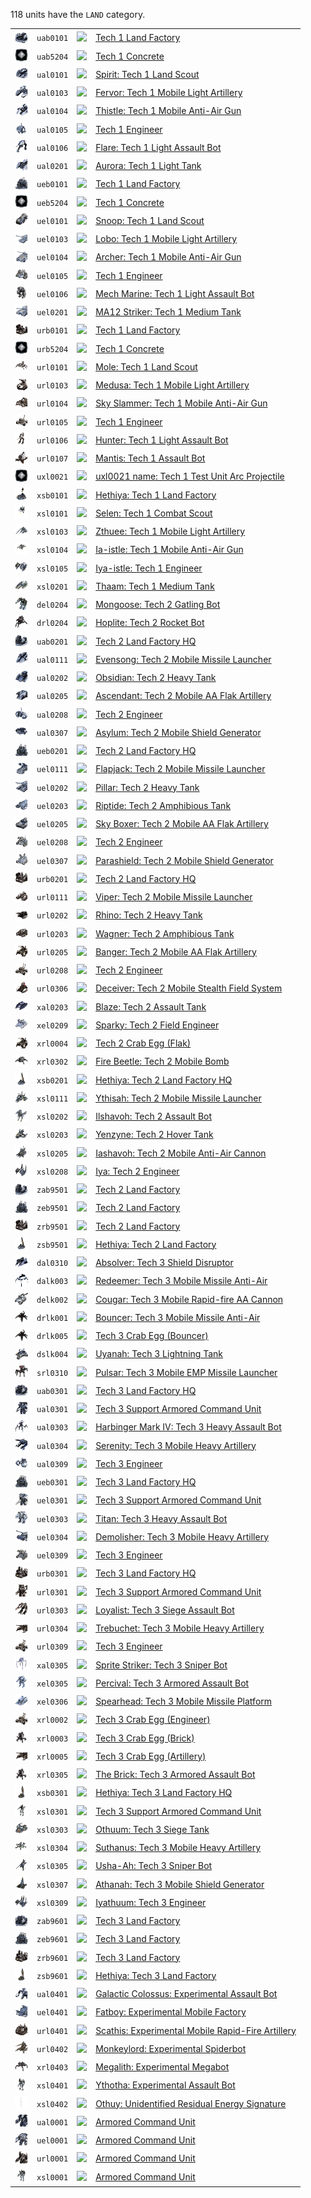 118 units have the <code>LAND</code> category.
<table>
    <tr>
        <td><a href="UAB0101"><img src="icons/units/UAB0101_icon.png" width="21px" /></a></td>
        <td><code>uab0101</code></td>
        <td><a href="Forged Alliance Forever"><img src="icons/mods/mod.png" width="21px" /></a></td>
        <td><a href="UAB0101">Tech 1 Land Factory</a></td>
    </tr>
    <tr>
        <td><a href="UAB5204"><img src="icons/units/unidentified_icon.png" width="21px" /></a></td>
        <td><code>uab5204</code></td>
        <td><a href="Forged Alliance Forever"><img src="icons/mods/mod.png" width="21px" /></a></td>
        <td><a href="UAB5204">Tech 1 Concrete</a></td>
    </tr>
    <tr>
        <td><a href="UAL0101"><img src="icons/units/UAL0101_icon.png" width="21px" /></a></td>
        <td><code>ual0101</code></td>
        <td><a href="Forged Alliance Forever"><img src="icons/mods/mod.png" width="21px" /></a></td>
        <td><a href="UAL0101">Spirit: Tech 1 Land Scout</a></td>
    </tr>
    <tr>
        <td><a href="UAL0103"><img src="icons/units/UAL0103_icon.png" width="21px" /></a></td>
        <td><code>ual0103</code></td>
        <td><a href="Forged Alliance Forever"><img src="icons/mods/mod.png" width="21px" /></a></td>
        <td><a href="UAL0103">Fervor: Tech 1 Mobile Light Artillery</a></td>
    </tr>
    <tr>
        <td><a href="UAL0104"><img src="icons/units/UAL0104_icon.png" width="21px" /></a></td>
        <td><code>ual0104</code></td>
        <td><a href="Forged Alliance Forever"><img src="icons/mods/mod.png" width="21px" /></a></td>
        <td><a href="UAL0104">Thistle: Tech 1 Mobile Anti-Air Gun</a></td>
    </tr>
    <tr>
        <td><a href="UAL0105"><img src="icons/units/UAL0105_icon.png" width="21px" /></a></td>
        <td><code>ual0105</code></td>
        <td><a href="Forged Alliance Forever"><img src="icons/mods/mod.png" width="21px" /></a></td>
        <td><a href="UAL0105">Tech 1 Engineer</a></td>
    </tr>
    <tr>
        <td><a href="UAL0106"><img src="icons/units/UAL0106_icon.png" width="21px" /></a></td>
        <td><code>ual0106</code></td>
        <td><a href="Forged Alliance Forever"><img src="icons/mods/mod.png" width="21px" /></a></td>
        <td><a href="UAL0106">Flare: Tech 1 Light Assault Bot</a></td>
    </tr>
    <tr>
        <td><a href="UAL0201"><img src="icons/units/UAL0201_icon.png" width="21px" /></a></td>
        <td><code>ual0201</code></td>
        <td><a href="Forged Alliance Forever"><img src="icons/mods/mod.png" width="21px" /></a></td>
        <td><a href="UAL0201">Aurora: Tech 1 Light Tank</a></td>
    </tr>
    <tr>
        <td><a href="UEB0101"><img src="icons/units/UEB0101_icon.png" width="21px" /></a></td>
        <td><code>ueb0101</code></td>
        <td><a href="Forged Alliance Forever"><img src="icons/mods/mod.png" width="21px" /></a></td>
        <td><a href="UEB0101">Tech 1 Land Factory</a></td>
    </tr>
    <tr>
        <td><a href="UEB5204"><img src="icons/units/unidentified_icon.png" width="21px" /></a></td>
        <td><code>ueb5204</code></td>
        <td><a href="Forged Alliance Forever"><img src="icons/mods/mod.png" width="21px" /></a></td>
        <td><a href="UEB5204">Tech 1 Concrete</a></td>
    </tr>
    <tr>
        <td><a href="UEL0101"><img src="icons/units/UEL0101_icon.png" width="21px" /></a></td>
        <td><code>uel0101</code></td>
        <td><a href="Forged Alliance Forever"><img src="icons/mods/mod.png" width="21px" /></a></td>
        <td><a href="UEL0101">Snoop: Tech 1 Land Scout</a></td>
    </tr>
    <tr>
        <td><a href="UEL0103"><img src="icons/units/UEL0103_icon.png" width="21px" /></a></td>
        <td><code>uel0103</code></td>
        <td><a href="Forged Alliance Forever"><img src="icons/mods/mod.png" width="21px" /></a></td>
        <td><a href="UEL0103">Lobo: Tech 1 Mobile Light Artillery</a></td>
    </tr>
    <tr>
        <td><a href="UEL0104"><img src="icons/units/UEL0104_icon.png" width="21px" /></a></td>
        <td><code>uel0104</code></td>
        <td><a href="Forged Alliance Forever"><img src="icons/mods/mod.png" width="21px" /></a></td>
        <td><a href="UEL0104">Archer: Tech 1 Mobile Anti-Air Gun</a></td>
    </tr>
    <tr>
        <td><a href="UEL0105"><img src="icons/units/UEL0105_icon.png" width="21px" /></a></td>
        <td><code>uel0105</code></td>
        <td><a href="Forged Alliance Forever"><img src="icons/mods/mod.png" width="21px" /></a></td>
        <td><a href="UEL0105">Tech 1 Engineer</a></td>
    </tr>
    <tr>
        <td><a href="UEL0106"><img src="icons/units/UEL0106_icon.png" width="21px" /></a></td>
        <td><code>uel0106</code></td>
        <td><a href="Forged Alliance Forever"><img src="icons/mods/mod.png" width="21px" /></a></td>
        <td><a href="UEL0106">Mech Marine: Tech 1 Light Assault Bot</a></td>
    </tr>
    <tr>
        <td><a href="UEL0201"><img src="icons/units/UEL0201_icon.png" width="21px" /></a></td>
        <td><code>uel0201</code></td>
        <td><a href="Forged Alliance Forever"><img src="icons/mods/mod.png" width="21px" /></a></td>
        <td><a href="UEL0201">MA12 Striker: Tech 1 Medium Tank</a></td>
    </tr>
    <tr>
        <td><a href="URB0101"><img src="icons/units/URB0101_icon.png" width="21px" /></a></td>
        <td><code>urb0101</code></td>
        <td><a href="Forged Alliance Forever"><img src="icons/mods/mod.png" width="21px" /></a></td>
        <td><a href="URB0101">Tech 1 Land Factory</a></td>
    </tr>
    <tr>
        <td><a href="URB5204"><img src="icons/units/unidentified_icon.png" width="21px" /></a></td>
        <td><code>urb5204</code></td>
        <td><a href="Forged Alliance Forever"><img src="icons/mods/mod.png" width="21px" /></a></td>
        <td><a href="URB5204">Tech 1 Concrete</a></td>
    </tr>
    <tr>
        <td><a href="URL0101"><img src="icons/units/URL0101_icon.png" width="21px" /></a></td>
        <td><code>url0101</code></td>
        <td><a href="Forged Alliance Forever"><img src="icons/mods/mod.png" width="21px" /></a></td>
        <td><a href="URL0101">Mole: Tech 1 Land Scout</a></td>
    </tr>
    <tr>
        <td><a href="URL0103"><img src="icons/units/URL0103_icon.png" width="21px" /></a></td>
        <td><code>url0103</code></td>
        <td><a href="Forged Alliance Forever"><img src="icons/mods/mod.png" width="21px" /></a></td>
        <td><a href="URL0103">Medusa: Tech 1 Mobile Light Artillery</a></td>
    </tr>
    <tr>
        <td><a href="URL0104"><img src="icons/units/URL0104_icon.png" width="21px" /></a></td>
        <td><code>url0104</code></td>
        <td><a href="Forged Alliance Forever"><img src="icons/mods/mod.png" width="21px" /></a></td>
        <td><a href="URL0104">Sky Slammer: Tech 1 Mobile Anti-Air Gun</a></td>
    </tr>
    <tr>
        <td><a href="URL0105"><img src="icons/units/URL0105_icon.png" width="21px" /></a></td>
        <td><code>url0105</code></td>
        <td><a href="Forged Alliance Forever"><img src="icons/mods/mod.png" width="21px" /></a></td>
        <td><a href="URL0105">Tech 1 Engineer</a></td>
    </tr>
    <tr>
        <td><a href="URL0106"><img src="icons/units/URL0106_icon.png" width="21px" /></a></td>
        <td><code>url0106</code></td>
        <td><a href="Forged Alliance Forever"><img src="icons/mods/mod.png" width="21px" /></a></td>
        <td><a href="URL0106">Hunter: Tech 1 Light Assault Bot</a></td>
    </tr>
    <tr>
        <td><a href="URL0107"><img src="icons/units/URL0107_icon.png" width="21px" /></a></td>
        <td><code>url0107</code></td>
        <td><a href="Forged Alliance Forever"><img src="icons/mods/mod.png" width="21px" /></a></td>
        <td><a href="URL0107">Mantis: Tech 1 Assault Bot</a></td>
    </tr>
    <tr>
        <td><a href="UXL0021"><img src="icons/units/unidentified_icon.png" width="21px" /></a></td>
        <td><code>uxl0021</code></td>
        <td><a href="Forged Alliance Forever"><img src="icons/mods/mod.png" width="21px" /></a></td>
        <td><a href="UXL0021">uxl0021 name: Tech 1 Test Unit Arc Projectile</a></td>
    </tr>
    <tr>
        <td><a href="XSB0101"><img src="icons/units/XSB0101_icon.png" width="21px" /></a></td>
        <td><code>xsb0101</code></td>
        <td><a href="Forged Alliance Forever"><img src="icons/mods/mod.png" width="21px" /></a></td>
        <td><a href="XSB0101">Hethiya: Tech 1 Land Factory</a></td>
    </tr>
    <tr>
        <td><a href="XSL0101"><img src="icons/units/XSL0101_icon.png" width="21px" /></a></td>
        <td><code>xsl0101</code></td>
        <td><a href="Forged Alliance Forever"><img src="icons/mods/mod.png" width="21px" /></a></td>
        <td><a href="XSL0101">Selen: Tech 1 Combat Scout</a></td>
    </tr>
    <tr>
        <td><a href="XSL0103"><img src="icons/units/XSL0103_icon.png" width="21px" /></a></td>
        <td><code>xsl0103</code></td>
        <td><a href="Forged Alliance Forever"><img src="icons/mods/mod.png" width="21px" /></a></td>
        <td><a href="XSL0103">Zthuee: Tech 1 Mobile Light Artillery</a></td>
    </tr>
    <tr>
        <td><a href="XSL0104"><img src="icons/units/XSL0104_icon.png" width="21px" /></a></td>
        <td><code>xsl0104</code></td>
        <td><a href="Forged Alliance Forever"><img src="icons/mods/mod.png" width="21px" /></a></td>
        <td><a href="XSL0104">Ia-istle: Tech 1 Mobile Anti-Air Gun</a></td>
    </tr>
    <tr>
        <td><a href="XSL0105"><img src="icons/units/XSL0105_icon.png" width="21px" /></a></td>
        <td><code>xsl0105</code></td>
        <td><a href="Forged Alliance Forever"><img src="icons/mods/mod.png" width="21px" /></a></td>
        <td><a href="XSL0105">Iya-istle: Tech 1 Engineer</a></td>
    </tr>
    <tr>
        <td><a href="XSL0201"><img src="icons/units/XSL0201_icon.png" width="21px" /></a></td>
        <td><code>xsl0201</code></td>
        <td><a href="Forged Alliance Forever"><img src="icons/mods/mod.png" width="21px" /></a></td>
        <td><a href="XSL0201">Thaam: Tech 1 Medium Tank</a></td>
    </tr>
    <tr>
        <td><a href="DEL0204"><img src="icons/units/DEL0204_icon.png" width="21px" /></a></td>
        <td><code>del0204</code></td>
        <td><a href="Forged Alliance Forever"><img src="icons/mods/mod.png" width="21px" /></a></td>
        <td><a href="DEL0204">Mongoose: Tech 2 Gatling Bot</a></td>
    </tr>
    <tr>
        <td><a href="DRL0204"><img src="icons/units/DRL0204_icon.png" width="21px" /></a></td>
        <td><code>drl0204</code></td>
        <td><a href="Forged Alliance Forever"><img src="icons/mods/mod.png" width="21px" /></a></td>
        <td><a href="DRL0204">Hoplite: Tech 2 Rocket Bot</a></td>
    </tr>
    <tr>
        <td><a href="UAB0201"><img src="icons/units/UAB0201_icon.png" width="21px" /></a></td>
        <td><code>uab0201</code></td>
        <td><a href="Forged Alliance Forever"><img src="icons/mods/mod.png" width="21px" /></a></td>
        <td><a href="UAB0201">Tech 2 Land Factory HQ</a></td>
    </tr>
    <tr>
        <td><a href="UAL0111"><img src="icons/units/UAL0111_icon.png" width="21px" /></a></td>
        <td><code>ual0111</code></td>
        <td><a href="Forged Alliance Forever"><img src="icons/mods/mod.png" width="21px" /></a></td>
        <td><a href="UAL0111">Evensong: Tech 2 Mobile Missile Launcher</a></td>
    </tr>
    <tr>
        <td><a href="UAL0202"><img src="icons/units/UAL0202_icon.png" width="21px" /></a></td>
        <td><code>ual0202</code></td>
        <td><a href="Forged Alliance Forever"><img src="icons/mods/mod.png" width="21px" /></a></td>
        <td><a href="UAL0202">Obsidian: Tech 2 Heavy Tank</a></td>
    </tr>
    <tr>
        <td><a href="UAL0205"><img src="icons/units/UAL0205_icon.png" width="21px" /></a></td>
        <td><code>ual0205</code></td>
        <td><a href="Forged Alliance Forever"><img src="icons/mods/mod.png" width="21px" /></a></td>
        <td><a href="UAL0205">Ascendant: Tech 2 Mobile AA Flak Artillery</a></td>
    </tr>
    <tr>
        <td><a href="UAL0208"><img src="icons/units/UAL0208_icon.png" width="21px" /></a></td>
        <td><code>ual0208</code></td>
        <td><a href="Forged Alliance Forever"><img src="icons/mods/mod.png" width="21px" /></a></td>
        <td><a href="UAL0208">Tech 2 Engineer</a></td>
    </tr>
    <tr>
        <td><a href="UAL0307"><img src="icons/units/UAL0307_icon.png" width="21px" /></a></td>
        <td><code>ual0307</code></td>
        <td><a href="Forged Alliance Forever"><img src="icons/mods/mod.png" width="21px" /></a></td>
        <td><a href="UAL0307">Asylum: Tech 2 Mobile Shield Generator</a></td>
    </tr>
    <tr>
        <td><a href="UEB0201"><img src="icons/units/UEB0201_icon.png" width="21px" /></a></td>
        <td><code>ueb0201</code></td>
        <td><a href="Forged Alliance Forever"><img src="icons/mods/mod.png" width="21px" /></a></td>
        <td><a href="UEB0201">Tech 2 Land Factory HQ</a></td>
    </tr>
    <tr>
        <td><a href="UEL0111"><img src="icons/units/UEL0111_icon.png" width="21px" /></a></td>
        <td><code>uel0111</code></td>
        <td><a href="Forged Alliance Forever"><img src="icons/mods/mod.png" width="21px" /></a></td>
        <td><a href="UEL0111">Flapjack: Tech 2 Mobile Missile Launcher</a></td>
    </tr>
    <tr>
        <td><a href="UEL0202"><img src="icons/units/UEL0202_icon.png" width="21px" /></a></td>
        <td><code>uel0202</code></td>
        <td><a href="Forged Alliance Forever"><img src="icons/mods/mod.png" width="21px" /></a></td>
        <td><a href="UEL0202">Pillar: Tech 2 Heavy Tank</a></td>
    </tr>
    <tr>
        <td><a href="UEL0203"><img src="icons/units/UEL0203_icon.png" width="21px" /></a></td>
        <td><code>uel0203</code></td>
        <td><a href="Forged Alliance Forever"><img src="icons/mods/mod.png" width="21px" /></a></td>
        <td><a href="UEL0203">Riptide: Tech 2 Amphibious Tank</a></td>
    </tr>
    <tr>
        <td><a href="UEL0205"><img src="icons/units/UEL0205_icon.png" width="21px" /></a></td>
        <td><code>uel0205</code></td>
        <td><a href="Forged Alliance Forever"><img src="icons/mods/mod.png" width="21px" /></a></td>
        <td><a href="UEL0205">Sky Boxer: Tech 2 Mobile AA Flak Artillery</a></td>
    </tr>
    <tr>
        <td><a href="UEL0208"><img src="icons/units/UEL0208_icon.png" width="21px" /></a></td>
        <td><code>uel0208</code></td>
        <td><a href="Forged Alliance Forever"><img src="icons/mods/mod.png" width="21px" /></a></td>
        <td><a href="UEL0208">Tech 2 Engineer</a></td>
    </tr>
    <tr>
        <td><a href="UEL0307"><img src="icons/units/UEL0307_icon.png" width="21px" /></a></td>
        <td><code>uel0307</code></td>
        <td><a href="Forged Alliance Forever"><img src="icons/mods/mod.png" width="21px" /></a></td>
        <td><a href="UEL0307">Parashield: Tech 2 Mobile Shield Generator</a></td>
    </tr>
    <tr>
        <td><a href="URB0201"><img src="icons/units/URB0201_icon.png" width="21px" /></a></td>
        <td><code>urb0201</code></td>
        <td><a href="Forged Alliance Forever"><img src="icons/mods/mod.png" width="21px" /></a></td>
        <td><a href="URB0201">Tech 2 Land Factory HQ</a></td>
    </tr>
    <tr>
        <td><a href="URL0111"><img src="icons/units/URL0111_icon.png" width="21px" /></a></td>
        <td><code>url0111</code></td>
        <td><a href="Forged Alliance Forever"><img src="icons/mods/mod.png" width="21px" /></a></td>
        <td><a href="URL0111">Viper: Tech 2 Mobile Missile Launcher</a></td>
    </tr>
    <tr>
        <td><a href="URL0202"><img src="icons/units/URL0202_icon.png" width="21px" /></a></td>
        <td><code>url0202</code></td>
        <td><a href="Forged Alliance Forever"><img src="icons/mods/mod.png" width="21px" /></a></td>
        <td><a href="URL0202">Rhino: Tech 2 Heavy Tank</a></td>
    </tr>
    <tr>
        <td><a href="URL0203"><img src="icons/units/URL0203_icon.png" width="21px" /></a></td>
        <td><code>url0203</code></td>
        <td><a href="Forged Alliance Forever"><img src="icons/mods/mod.png" width="21px" /></a></td>
        <td><a href="URL0203">Wagner: Tech 2 Amphibious Tank</a></td>
    </tr>
    <tr>
        <td><a href="URL0205"><img src="icons/units/URL0205_icon.png" width="21px" /></a></td>
        <td><code>url0205</code></td>
        <td><a href="Forged Alliance Forever"><img src="icons/mods/mod.png" width="21px" /></a></td>
        <td><a href="URL0205">Banger: Tech 2 Mobile AA Flak Artillery</a></td>
    </tr>
    <tr>
        <td><a href="URL0208"><img src="icons/units/URL0208_icon.png" width="21px" /></a></td>
        <td><code>url0208</code></td>
        <td><a href="Forged Alliance Forever"><img src="icons/mods/mod.png" width="21px" /></a></td>
        <td><a href="URL0208">Tech 2 Engineer</a></td>
    </tr>
    <tr>
        <td><a href="URL0306"><img src="icons/units/URL0306_icon.png" width="21px" /></a></td>
        <td><code>url0306</code></td>
        <td><a href="Forged Alliance Forever"><img src="icons/mods/mod.png" width="21px" /></a></td>
        <td><a href="URL0306">Deceiver: Tech 2 Mobile Stealth Field System</a></td>
    </tr>
    <tr>
        <td><a href="XAL0203"><img src="icons/units/XAL0203_icon.png" width="21px" /></a></td>
        <td><code>xal0203</code></td>
        <td><a href="Forged Alliance Forever"><img src="icons/mods/mod.png" width="21px" /></a></td>
        <td><a href="XAL0203">Blaze: Tech 2 Assault Tank</a></td>
    </tr>
    <tr>
        <td><a href="XEL0209"><img src="icons/units/XEL0209_icon.png" width="21px" /></a></td>
        <td><code>xel0209</code></td>
        <td><a href="Forged Alliance Forever"><img src="icons/mods/mod.png" width="21px" /></a></td>
        <td><a href="XEL0209">Sparky: Tech 2 Field Engineer</a></td>
    </tr>
    <tr>
        <td><a href="XRL0004"><img src="icons/units/XRL0004_icon.png" width="21px" /></a></td>
        <td><code>xrl0004</code></td>
        <td><a href="Forged Alliance Forever"><img src="icons/mods/mod.png" width="21px" /></a></td>
        <td><a href="XRL0004">Tech 2 Crab Egg (Flak)</a></td>
    </tr>
    <tr>
        <td><a href="XRL0302"><img src="icons/units/XRL0302_icon.png" width="21px" /></a></td>
        <td><code>xrl0302</code></td>
        <td><a href="Forged Alliance Forever"><img src="icons/mods/mod.png" width="21px" /></a></td>
        <td><a href="XRL0302">Fire Beetle: Tech 2 Mobile Bomb</a></td>
    </tr>
    <tr>
        <td><a href="XSB0201"><img src="icons/units/XSB0201_icon.png" width="21px" /></a></td>
        <td><code>xsb0201</code></td>
        <td><a href="Forged Alliance Forever"><img src="icons/mods/mod.png" width="21px" /></a></td>
        <td><a href="XSB0201">Hethiya: Tech 2 Land Factory HQ</a></td>
    </tr>
    <tr>
        <td><a href="XSL0111"><img src="icons/units/XSL0111_icon.png" width="21px" /></a></td>
        <td><code>xsl0111</code></td>
        <td><a href="Forged Alliance Forever"><img src="icons/mods/mod.png" width="21px" /></a></td>
        <td><a href="XSL0111">Ythisah: Tech 2 Mobile Missile Launcher</a></td>
    </tr>
    <tr>
        <td><a href="XSL0202"><img src="icons/units/XSL0202_icon.png" width="21px" /></a></td>
        <td><code>xsl0202</code></td>
        <td><a href="Forged Alliance Forever"><img src="icons/mods/mod.png" width="21px" /></a></td>
        <td><a href="XSL0202">Ilshavoh: Tech 2 Assault Bot</a></td>
    </tr>
    <tr>
        <td><a href="XSL0203"><img src="icons/units/XSL0203_icon.png" width="21px" /></a></td>
        <td><code>xsl0203</code></td>
        <td><a href="Forged Alliance Forever"><img src="icons/mods/mod.png" width="21px" /></a></td>
        <td><a href="XSL0203">Yenzyne: Tech 2 Hover Tank</a></td>
    </tr>
    <tr>
        <td><a href="XSL0205"><img src="icons/units/XSL0205_icon.png" width="21px" /></a></td>
        <td><code>xsl0205</code></td>
        <td><a href="Forged Alliance Forever"><img src="icons/mods/mod.png" width="21px" /></a></td>
        <td><a href="XSL0205">Iashavoh: Tech 2 Mobile Anti-Air Cannon</a></td>
    </tr>
    <tr>
        <td><a href="XSL0208"><img src="icons/units/XSL0208_icon.png" width="21px" /></a></td>
        <td><code>xsl0208</code></td>
        <td><a href="Forged Alliance Forever"><img src="icons/mods/mod.png" width="21px" /></a></td>
        <td><a href="XSL0208">Iya: Tech 2 Engineer</a></td>
    </tr>
    <tr>
        <td><a href="ZAB9501"><img src="icons/units/ZAB9501_icon.png" width="21px" /></a></td>
        <td><code>zab9501</code></td>
        <td><a href="Forged Alliance Forever"><img src="icons/mods/mod.png" width="21px" /></a></td>
        <td><a href="ZAB9501">Tech 2 Land Factory</a></td>
    </tr>
    <tr>
        <td><a href="ZEB9501"><img src="icons/units/ZEB9501_icon.png" width="21px" /></a></td>
        <td><code>zeb9501</code></td>
        <td><a href="Forged Alliance Forever"><img src="icons/mods/mod.png" width="21px" /></a></td>
        <td><a href="ZEB9501">Tech 2 Land Factory</a></td>
    </tr>
    <tr>
        <td><a href="ZRB9501"><img src="icons/units/ZRB9501_icon.png" width="21px" /></a></td>
        <td><code>zrb9501</code></td>
        <td><a href="Forged Alliance Forever"><img src="icons/mods/mod.png" width="21px" /></a></td>
        <td><a href="ZRB9501">Tech 2 Land Factory</a></td>
    </tr>
    <tr>
        <td><a href="ZSB9501"><img src="icons/units/ZSB9501_icon.png" width="21px" /></a></td>
        <td><code>zsb9501</code></td>
        <td><a href="Forged Alliance Forever"><img src="icons/mods/mod.png" width="21px" /></a></td>
        <td><a href="ZSB9501">Hethiya: Tech 2 Land Factory</a></td>
    </tr>
    <tr>
        <td><a href="DAL0310"><img src="icons/units/DAL0310_icon.png" width="21px" /></a></td>
        <td><code>dal0310</code></td>
        <td><a href="Forged Alliance Forever"><img src="icons/mods/mod.png" width="21px" /></a></td>
        <td><a href="DAL0310">Absolver: Tech 3 Shield Disruptor</a></td>
    </tr>
    <tr>
        <td><a href="DALK003"><img src="icons/units/DALK003_icon.png" width="21px" /></a></td>
        <td><code>dalk003</code></td>
        <td><a href="Forged Alliance Forever"><img src="icons/mods/mod.png" width="21px" /></a></td>
        <td><a href="DALK003">Redeemer: Tech 3 Mobile Missile Anti-Air</a></td>
    </tr>
    <tr>
        <td><a href="DELK002"><img src="icons/units/DELK002_icon.png" width="21px" /></a></td>
        <td><code>delk002</code></td>
        <td><a href="Forged Alliance Forever"><img src="icons/mods/mod.png" width="21px" /></a></td>
        <td><a href="DELK002">Cougar: Tech 3 Mobile Rapid-fire AA Cannon</a></td>
    </tr>
    <tr>
        <td><a href="DRLK001"><img src="icons/units/DRLK001_icon.png" width="21px" /></a></td>
        <td><code>drlk001</code></td>
        <td><a href="Forged Alliance Forever"><img src="icons/mods/mod.png" width="21px" /></a></td>
        <td><a href="DRLK001">Bouncer: Tech 3 Mobile Missile Anti-Air</a></td>
    </tr>
    <tr>
        <td><a href="DRLK005"><img src="icons/units/DRLK005_icon.png" width="21px" /></a></td>
        <td><code>drlk005</code></td>
        <td><a href="Forged Alliance Forever"><img src="icons/mods/mod.png" width="21px" /></a></td>
        <td><a href="DRLK005">Tech 3 Crab Egg (Bouncer)</a></td>
    </tr>
    <tr>
        <td><a href="DSLK004"><img src="icons/units/DSLK004_icon.png" width="21px" /></a></td>
        <td><code>dslk004</code></td>
        <td><a href="Forged Alliance Forever"><img src="icons/mods/mod.png" width="21px" /></a></td>
        <td><a href="DSLK004">Uyanah: Tech 3 Lightning Tank</a></td>
    </tr>
    <tr>
        <td><a href="SRL0310"><img src="icons/units/SRL0310_icon.png" width="21px" /></a></td>
        <td><code>srl0310</code></td>
        <td><a href="Forged Alliance Forever"><img src="icons/mods/mod.png" width="21px" /></a></td>
        <td><a href="SRL0310">Pulsar: Tech 3 Mobile EMP Missile Launcher</a></td>
    </tr>
    <tr>
        <td><a href="UAB0301"><img src="icons/units/UAB0301_icon.png" width="21px" /></a></td>
        <td><code>uab0301</code></td>
        <td><a href="Forged Alliance Forever"><img src="icons/mods/mod.png" width="21px" /></a></td>
        <td><a href="UAB0301">Tech 3 Land Factory HQ</a></td>
    </tr>
    <tr>
        <td><a href="UAL0301"><img src="icons/units/UAL0301_icon.png" width="21px" /></a></td>
        <td><code>ual0301</code></td>
        <td><a href="Forged Alliance Forever"><img src="icons/mods/mod.png" width="21px" /></a></td>
        <td><a href="UAL0301">Tech 3 Support Armored Command Unit</a></td>
    </tr>
    <tr>
        <td><a href="UAL0303"><img src="icons/units/UAL0303_icon.png" width="21px" /></a></td>
        <td><code>ual0303</code></td>
        <td><a href="Forged Alliance Forever"><img src="icons/mods/mod.png" width="21px" /></a></td>
        <td><a href="UAL0303">Harbinger Mark IV: Tech 3 Heavy Assault Bot</a></td>
    </tr>
    <tr>
        <td><a href="UAL0304"><img src="icons/units/UAL0304_icon.png" width="21px" /></a></td>
        <td><code>ual0304</code></td>
        <td><a href="Forged Alliance Forever"><img src="icons/mods/mod.png" width="21px" /></a></td>
        <td><a href="UAL0304">Serenity: Tech 3 Mobile Heavy Artillery</a></td>
    </tr>
    <tr>
        <td><a href="UAL0309"><img src="icons/units/UAL0309_icon.png" width="21px" /></a></td>
        <td><code>ual0309</code></td>
        <td><a href="Forged Alliance Forever"><img src="icons/mods/mod.png" width="21px" /></a></td>
        <td><a href="UAL0309">Tech 3 Engineer</a></td>
    </tr>
    <tr>
        <td><a href="UEB0301"><img src="icons/units/UEB0301_icon.png" width="21px" /></a></td>
        <td><code>ueb0301</code></td>
        <td><a href="Forged Alliance Forever"><img src="icons/mods/mod.png" width="21px" /></a></td>
        <td><a href="UEB0301">Tech 3 Land Factory HQ</a></td>
    </tr>
    <tr>
        <td><a href="UEL0301"><img src="icons/units/UEL0301_icon.png" width="21px" /></a></td>
        <td><code>uel0301</code></td>
        <td><a href="Forged Alliance Forever"><img src="icons/mods/mod.png" width="21px" /></a></td>
        <td><a href="UEL0301">Tech 3 Support Armored Command Unit</a></td>
    </tr>
    <tr>
        <td><a href="UEL0303"><img src="icons/units/UEL0303_icon.png" width="21px" /></a></td>
        <td><code>uel0303</code></td>
        <td><a href="Forged Alliance Forever"><img src="icons/mods/mod.png" width="21px" /></a></td>
        <td><a href="UEL0303">Titan: Tech 3 Heavy Assault Bot</a></td>
    </tr>
    <tr>
        <td><a href="UEL0304"><img src="icons/units/UEL0304_icon.png" width="21px" /></a></td>
        <td><code>uel0304</code></td>
        <td><a href="Forged Alliance Forever"><img src="icons/mods/mod.png" width="21px" /></a></td>
        <td><a href="UEL0304">Demolisher: Tech 3 Mobile Heavy Artillery</a></td>
    </tr>
    <tr>
        <td><a href="UEL0309"><img src="icons/units/UEL0309_icon.png" width="21px" /></a></td>
        <td><code>uel0309</code></td>
        <td><a href="Forged Alliance Forever"><img src="icons/mods/mod.png" width="21px" /></a></td>
        <td><a href="UEL0309">Tech 3 Engineer</a></td>
    </tr>
    <tr>
        <td><a href="URB0301"><img src="icons/units/URB0301_icon.png" width="21px" /></a></td>
        <td><code>urb0301</code></td>
        <td><a href="Forged Alliance Forever"><img src="icons/mods/mod.png" width="21px" /></a></td>
        <td><a href="URB0301">Tech 3 Land Factory HQ</a></td>
    </tr>
    <tr>
        <td><a href="URL0301"><img src="icons/units/URL0301_icon.png" width="21px" /></a></td>
        <td><code>url0301</code></td>
        <td><a href="Forged Alliance Forever"><img src="icons/mods/mod.png" width="21px" /></a></td>
        <td><a href="URL0301">Tech 3 Support Armored Command Unit</a></td>
    </tr>
    <tr>
        <td><a href="URL0303"><img src="icons/units/URL0303_icon.png" width="21px" /></a></td>
        <td><code>url0303</code></td>
        <td><a href="Forged Alliance Forever"><img src="icons/mods/mod.png" width="21px" /></a></td>
        <td><a href="URL0303">Loyalist: Tech 3 Siege Assault Bot</a></td>
    </tr>
    <tr>
        <td><a href="URL0304"><img src="icons/units/URL0304_icon.png" width="21px" /></a></td>
        <td><code>url0304</code></td>
        <td><a href="Forged Alliance Forever"><img src="icons/mods/mod.png" width="21px" /></a></td>
        <td><a href="URL0304">Trebuchet: Tech 3 Mobile Heavy Artillery</a></td>
    </tr>
    <tr>
        <td><a href="URL0309"><img src="icons/units/URL0309_icon.png" width="21px" /></a></td>
        <td><code>url0309</code></td>
        <td><a href="Forged Alliance Forever"><img src="icons/mods/mod.png" width="21px" /></a></td>
        <td><a href="URL0309">Tech 3 Engineer</a></td>
    </tr>
    <tr>
        <td><a href="XAL0305"><img src="icons/units/XAL0305_icon.png" width="21px" /></a></td>
        <td><code>xal0305</code></td>
        <td><a href="Forged Alliance Forever"><img src="icons/mods/mod.png" width="21px" /></a></td>
        <td><a href="XAL0305">Sprite Striker: Tech 3 Sniper Bot</a></td>
    </tr>
    <tr>
        <td><a href="XEL0305"><img src="icons/units/XEL0305_icon.png" width="21px" /></a></td>
        <td><code>xel0305</code></td>
        <td><a href="Forged Alliance Forever"><img src="icons/mods/mod.png" width="21px" /></a></td>
        <td><a href="XEL0305">Percival: Tech 3 Armored Assault Bot</a></td>
    </tr>
    <tr>
        <td><a href="XEL0306"><img src="icons/units/XEL0306_icon.png" width="21px" /></a></td>
        <td><code>xel0306</code></td>
        <td><a href="Forged Alliance Forever"><img src="icons/mods/mod.png" width="21px" /></a></td>
        <td><a href="XEL0306">Spearhead: Tech 3 Mobile Missile Platform</a></td>
    </tr>
    <tr>
        <td><a href="XRL0002"><img src="icons/units/XRL0002_icon.png" width="21px" /></a></td>
        <td><code>xrl0002</code></td>
        <td><a href="Forged Alliance Forever"><img src="icons/mods/mod.png" width="21px" /></a></td>
        <td><a href="XRL0002">Tech 3 Crab Egg (Engineer)</a></td>
    </tr>
    <tr>
        <td><a href="XRL0003"><img src="icons/units/XRL0003_icon.png" width="21px" /></a></td>
        <td><code>xrl0003</code></td>
        <td><a href="Forged Alliance Forever"><img src="icons/mods/mod.png" width="21px" /></a></td>
        <td><a href="XRL0003">Tech 3 Crab Egg (Brick)</a></td>
    </tr>
    <tr>
        <td><a href="XRL0005"><img src="icons/units/XRL0005_icon.png" width="21px" /></a></td>
        <td><code>xrl0005</code></td>
        <td><a href="Forged Alliance Forever"><img src="icons/mods/mod.png" width="21px" /></a></td>
        <td><a href="XRL0005">Tech 3 Crab Egg (Artillery)</a></td>
    </tr>
    <tr>
        <td><a href="XRL0305"><img src="icons/units/XRL0305_icon.png" width="21px" /></a></td>
        <td><code>xrl0305</code></td>
        <td><a href="Forged Alliance Forever"><img src="icons/mods/mod.png" width="21px" /></a></td>
        <td><a href="XRL0305">The Brick: Tech 3 Armored Assault Bot</a></td>
    </tr>
    <tr>
        <td><a href="XSB0301"><img src="icons/units/XSB0301_icon.png" width="21px" /></a></td>
        <td><code>xsb0301</code></td>
        <td><a href="Forged Alliance Forever"><img src="icons/mods/mod.png" width="21px" /></a></td>
        <td><a href="XSB0301">Hethiya: Tech 3 Land Factory HQ</a></td>
    </tr>
    <tr>
        <td><a href="XSL0301"><img src="icons/units/XSL0301_icon.png" width="21px" /></a></td>
        <td><code>xsl0301</code></td>
        <td><a href="Forged Alliance Forever"><img src="icons/mods/mod.png" width="21px" /></a></td>
        <td><a href="XSL0301">Tech 3 Support Armored Command Unit</a></td>
    </tr>
    <tr>
        <td><a href="XSL0303"><img src="icons/units/XSL0303_icon.png" width="21px" /></a></td>
        <td><code>xsl0303</code></td>
        <td><a href="Forged Alliance Forever"><img src="icons/mods/mod.png" width="21px" /></a></td>
        <td><a href="XSL0303">Othuum: Tech 3 Siege Tank</a></td>
    </tr>
    <tr>
        <td><a href="XSL0304"><img src="icons/units/XSL0304_icon.png" width="21px" /></a></td>
        <td><code>xsl0304</code></td>
        <td><a href="Forged Alliance Forever"><img src="icons/mods/mod.png" width="21px" /></a></td>
        <td><a href="XSL0304">Suthanus: Tech 3 Mobile Heavy Artillery</a></td>
    </tr>
    <tr>
        <td><a href="XSL0305"><img src="icons/units/XSL0305_icon.png" width="21px" /></a></td>
        <td><code>xsl0305</code></td>
        <td><a href="Forged Alliance Forever"><img src="icons/mods/mod.png" width="21px" /></a></td>
        <td><a href="XSL0305">Usha-Ah: Tech 3 Sniper Bot</a></td>
    </tr>
    <tr>
        <td><a href="XSL0307"><img src="icons/units/XSL0307_icon.png" width="21px" /></a></td>
        <td><code>xsl0307</code></td>
        <td><a href="Forged Alliance Forever"><img src="icons/mods/mod.png" width="21px" /></a></td>
        <td><a href="XSL0307">Athanah: Tech 3 Mobile Shield Generator</a></td>
    </tr>
    <tr>
        <td><a href="XSL0309"><img src="icons/units/XSL0309_icon.png" width="21px" /></a></td>
        <td><code>xsl0309</code></td>
        <td><a href="Forged Alliance Forever"><img src="icons/mods/mod.png" width="21px" /></a></td>
        <td><a href="XSL0309">Iyathuum: Tech 3 Engineer</a></td>
    </tr>
    <tr>
        <td><a href="ZAB9601"><img src="icons/units/ZAB9601_icon.png" width="21px" /></a></td>
        <td><code>zab9601</code></td>
        <td><a href="Forged Alliance Forever"><img src="icons/mods/mod.png" width="21px" /></a></td>
        <td><a href="ZAB9601">Tech 3 Land Factory</a></td>
    </tr>
    <tr>
        <td><a href="ZEB9601"><img src="icons/units/ZEB9601_icon.png" width="21px" /></a></td>
        <td><code>zeb9601</code></td>
        <td><a href="Forged Alliance Forever"><img src="icons/mods/mod.png" width="21px" /></a></td>
        <td><a href="ZEB9601">Tech 3 Land Factory</a></td>
    </tr>
    <tr>
        <td><a href="ZRB9601"><img src="icons/units/ZRB9601_icon.png" width="21px" /></a></td>
        <td><code>zrb9601</code></td>
        <td><a href="Forged Alliance Forever"><img src="icons/mods/mod.png" width="21px" /></a></td>
        <td><a href="ZRB9601">Tech 3 Land Factory</a></td>
    </tr>
    <tr>
        <td><a href="ZSB9601"><img src="icons/units/ZSB9601_icon.png" width="21px" /></a></td>
        <td><code>zsb9601</code></td>
        <td><a href="Forged Alliance Forever"><img src="icons/mods/mod.png" width="21px" /></a></td>
        <td><a href="ZSB9601">Hethiya: Tech 3 Land Factory</a></td>
    </tr>
    <tr>
        <td><a href="UAL0401"><img src="icons/units/UAL0401_icon.png" width="21px" /></a></td>
        <td><code>ual0401</code></td>
        <td><a href="Forged Alliance Forever"><img src="icons/mods/mod.png" width="21px" /></a></td>
        <td><a href="UAL0401">Galactic Colossus: Experimental Assault Bot</a></td>
    </tr>
    <tr>
        <td><a href="UEL0401"><img src="icons/units/UEL0401_icon.png" width="21px" /></a></td>
        <td><code>uel0401</code></td>
        <td><a href="Forged Alliance Forever"><img src="icons/mods/mod.png" width="21px" /></a></td>
        <td><a href="UEL0401">Fatboy: Experimental Mobile Factory</a></td>
    </tr>
    <tr>
        <td><a href="URL0401"><img src="icons/units/URL0401_icon.png" width="21px" /></a></td>
        <td><code>url0401</code></td>
        <td><a href="Forged Alliance Forever"><img src="icons/mods/mod.png" width="21px" /></a></td>
        <td><a href="URL0401">Scathis: Experimental Mobile Rapid-Fire Artillery</a></td>
    </tr>
    <tr>
        <td><a href="URL0402"><img src="icons/units/URL0402_icon.png" width="21px" /></a></td>
        <td><code>url0402</code></td>
        <td><a href="Forged Alliance Forever"><img src="icons/mods/mod.png" width="21px" /></a></td>
        <td><a href="URL0402">Monkeylord: Experimental Spiderbot</a></td>
    </tr>
    <tr>
        <td><a href="XRL0403"><img src="icons/units/XRL0403_icon.png" width="21px" /></a></td>
        <td><code>xrl0403</code></td>
        <td><a href="Forged Alliance Forever"><img src="icons/mods/mod.png" width="21px" /></a></td>
        <td><a href="XRL0403">Megalith: Experimental Megabot</a></td>
    </tr>
    <tr>
        <td><a href="XSL0401"><img src="icons/units/XSL0401_icon.png" width="21px" /></a></td>
        <td><code>xsl0401</code></td>
        <td><a href="Forged Alliance Forever"><img src="icons/mods/mod.png" width="21px" /></a></td>
        <td><a href="XSL0401">Ythotha: Experimental Assault Bot</a></td>
    </tr>
    <tr>
        <td><a href="XSL0402"><img src="icons/units/XSL0402_icon.png" width="21px" /></a></td>
        <td><code>xsl0402</code></td>
        <td><a href="Forged Alliance Forever"><img src="icons/mods/mod.png" width="21px" /></a></td>
        <td><a href="XSL0402">Othuy: Unidentified Residual Energy Signature</a></td>
    </tr>
    <tr>
        <td><a href="UAL0001"><img src="icons/units/UAL0001_icon.png" width="21px" /></a></td>
        <td><code>ual0001</code></td>
        <td><a href="Forged Alliance Forever"><img src="icons/mods/mod.png" width="21px" /></a></td>
        <td><a href="UAL0001">Armored Command Unit</a></td>
    </tr>
    <tr>
        <td><a href="UEL0001"><img src="icons/units/UEL0001_icon.png" width="21px" /></a></td>
        <td><code>uel0001</code></td>
        <td><a href="Forged Alliance Forever"><img src="icons/mods/mod.png" width="21px" /></a></td>
        <td><a href="UEL0001">Armored Command Unit</a></td>
    </tr>
    <tr>
        <td><a href="URL0001"><img src="icons/units/URL0001_icon.png" width="21px" /></a></td>
        <td><code>url0001</code></td>
        <td><a href="Forged Alliance Forever"><img src="icons/mods/mod.png" width="21px" /></a></td>
        <td><a href="URL0001">Armored Command Unit</a></td>
    </tr>
    <tr>
        <td><a href="XSL0001"><img src="icons/units/XSL0001_icon.png" width="21px" /></a></td>
        <td><code>xsl0001</code></td>
        <td><a href="Forged Alliance Forever"><img src="icons/mods/mod.png" width="21px" /></a></td>
        <td><a href="XSL0001">Armored Command Unit</a></td>
    </tr>
</table>
